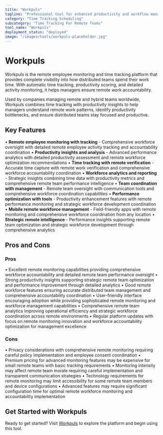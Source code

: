 ```yaml
---
title: "Workpuls"
tagline: "Professional tool for enhanced productivity and workflow management"
category: "Time Tracking Scheduling"
subcategory: "Time Tracking For Remote Teams"
tool_name: "Workpuls"
deployment_status: "deployed"
image: "/images/tools/workpuls-placeholder.jpg"
---
```


# Workpuls

Workpuls is the remote employee monitoring and time tracking platform that provides complete visibility into how distributed teams spend their work time. With automatic time tracking, productivity scoring, and detailed activity monitoring, it helps managers ensure remote work accountability.

Used by companies managing remote and hybrid teams worldwide, Workpuls combines time tracking with productivity insights to help managers understand remote work patterns, identify productivity bottlenecks, and ensure distributed teams stay focused and productive.

## Key Features

• **Remote employee monitoring with tracking** - Comprehensive workforce oversight with detailed remote employee activity tracking and accountability coordination
• **Productivity insights and analysis** - Advanced performance analytics with detailed productivity assessment and remote workforce optimization recommendations
• **Time tracking with remote verification** - Accurate time capture with remote work verification and comprehensive workforce accountability coordination
• **Workforce analytics and reporting** - Strategic insights combining time data with productivity metrics and comprehensive remote team performance intelligence
• **Team coordination with management** - Remote team oversight with communication tools and comprehensive workforce coordination capabilities
• **Performance optimization with tools** - Productivity enhancement features with remote performance monitoring and strategic workforce development coordination
• **Mobile remote workforce management** - Field-friendly apps with remote monitoring and comprehensive workforce coordination from any location
• **Strategic remote intelligence** - Performance insights supporting remote team optimization and strategic workforce development through comprehensive analytics

## Pros and Cons

### Pros
• Excellent remote monitoring capabilities providing comprehensive workforce accountability and detailed remote team performance oversight
• Strong productivity insights supporting strategic remote team optimization and performance improvement through detailed analytics
• Good remote workforce features ensuring accurate distributed team management and comprehensive accountability coordination
• User-friendly interface encouraging adoption while providing sophisticated remote monitoring and workforce management capabilities
• Comprehensive remote team analytics improving operational efficiency and strategic workforce coordination across remote environments
• Regular platform updates with focus on remote monitoring innovation and workforce accountability optimization for management excellence

### Cons
• Privacy considerations with comprehensive remote monitoring requiring careful policy implementation and employee consent coordination
• Premium pricing for advanced monitoring features may be expensive for small remote teams with basic tracking requirements
• Monitoring intensity may affect remote team morale requiring careful implementation and transparent communication strategies
• Technology requirements for remote monitoring may limit accessibility for some remote team members and device configurations
• Advanced features may require significant configuration time for optimal remote workforce monitoring and accountability implementation
## Get Started with Workpuls

Ready to get started? Visit [Workpuls](https://workpuls.com) to explore the platform and begin using this tool.
